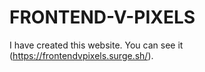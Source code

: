 # FRONTEND-V-PIXELS
I have created this website. You can see it (https://frontendvpixels.surge.sh/).
